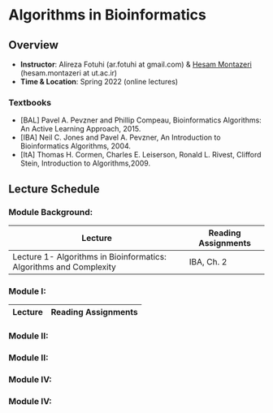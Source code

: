 # Algorithms in Bioinformatics

## Overview
- **Instructor**: Alireza Fotuhi (ar.fotuhi at gmail.com) \& [Hesam Montazeri](http://lcbb.ut.ac.ir) (hesam.montazeri at ut.ac.ir)
- **Time & Location**: Spring 2022 (online lectures)

### Textbooks
- [BAL] Pavel A. Pevzner and Phillip Compeau, Bioinformatics Algorithms: An Active Learning Approach, 2015.
- [IBA] Neil C. Jones and Pavel A. Pevzner, An Introduction to Bioinformatics Algorithms, 2004.
- [ItA] Thomas H. Cormen, Charles E. Leiserson,  Ronald L. Rivest, Clifford Stein, Introduction to Algorithms,2009.

## Lecture Schedule

### Module Background: 
Lecture | Reading Assignments | 
 -------------------------- | -------------------------- |
 Lecture 1- Algorithms in Bioinformatics: Algorithms and Complexity | IBA, Ch. 2 |
 
### Module I: 
Lecture | Reading Assignments | 
 -------------------------- | -------------------------- |
 
### Module II: 


### Module II: 


### Module IV: 


### Module IV: 
